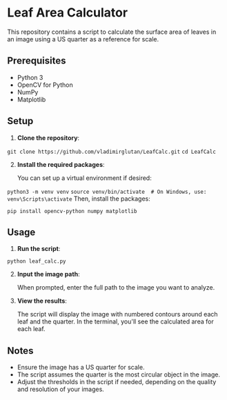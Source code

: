 
# Leaf Area Calculator

This repository contains a script to calculate the surface area of leaves in an image using a US quarter as a reference for scale.

## Prerequisites

- Python 3
- OpenCV for Python
- NumPy
- Matplotlib

## Setup

1. **Clone the repository**:

``
git clone https://github.com/vladimirglutan/LeafCalc.git
``
``
cd LeafCalc
``

2. **Install the required packages**:

   You can set up a virtual environment if desired:

``
python3 -m venv venv
``
``
source venv/bin/activate  # On Windows, use: venv\Scripts\activate
``
   Then, install the packages:

``
pip install opencv-python numpy matplotlib
``

## Usage

1. **Run the script**:

``
python leaf_calc.py
``

2. **Input the image path**:

   When prompted, enter the full path to the image you want to analyze.

3. **View the results**:

   The script will display the image with numbered contours around each leaf and the quarter. In the terminal, you'll see the calculated area for each leaf.

## Notes

- Ensure the image has a US quarter for scale.
- The script assumes the quarter is the most circular object in the image.
- Adjust the thresholds in the script if needed, depending on the quality and resolution of your images.
